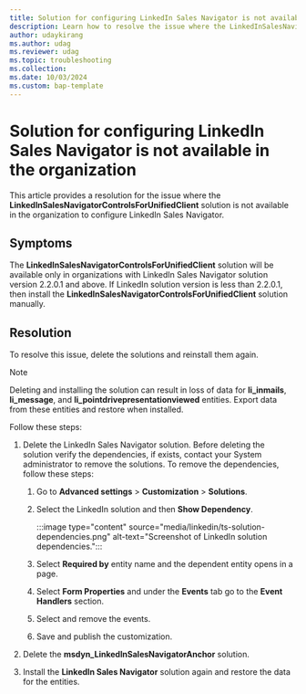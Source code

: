 ```yaml
---
title: Solution for configuring LinkedIn Sales Navigator is not available in the organization
description: Learn how to resolve the issue where the LinkedInSalesNavigatorControlsForUnifiedClient solution is not available in the organization to configure LinkedIn Sales Navigator.
author: udaykirang
ms.author: udag
ms.reviewer: udag
ms.topic: troubleshooting
ms.collection: 
ms.date: 10/03/2024
ms.custom: bap-template 
---
```


# Solution for configuring LinkedIn Sales Navigator is not available in the organization
<a name="solution-missing-configure-lsn"></a>

This article provides a resolution for the issue where the **LinkedInSalesNavigatorControlsForUnifiedClient** solution is not available in the organization to configure LinkedIn Sales Navigator.

## Symptoms

The **LinkedInSalesNavigatorControlsForUnifiedClient** solution will be available only in organizations with LinkedIn Sales Navigator solution version 2.2.0.1 and above. If LinkedIn solution version is less than 2.2.0.1, then install the **LinkedInSalesNavigatorControlsForUnifiedClient** solution manually.

## Resolution

To resolve this issue, delete the solutions and reinstall them again.  

>[!NOTE]
>Deleting and installing the solution can result in loss of data for **li_inmails**, **li_message**, and **li_pointdrivepresentationviewed** entities. Export data from these entities and restore when installed.  

Follow these steps:  

1. Delete the LinkedIn Sales Navigator solution. Before deleting the solution verify the dependencies, if exists, contact your System administrator to remove the solutions. To remove the dependencies, follow these steps:  
    1. Go to **Advanced settings** > **Customization** > **Solutions**.  
    1. Select the LinkedIn solution and then **Show Dependency**.  

        :::image type="content" source="media/linkedin/ts-solution-dependencies.png" alt-text="Screenshot of LinkedIn solution dependencies.":::

    1. Select **Required by** entity name and the dependent entity opens in a page.  
    1. Select **Form Properties** and under the **Events** tab go to the **Event Handlers** section.  
    1. Select and remove the events.  
    1. Save and publish the customization.  

1. Delete the **msdyn_LinkedInSalesNavigatorAnchor** solution.
1. Install the **LinkedIn Sales Navigator** solution again and restore the data for the entities.